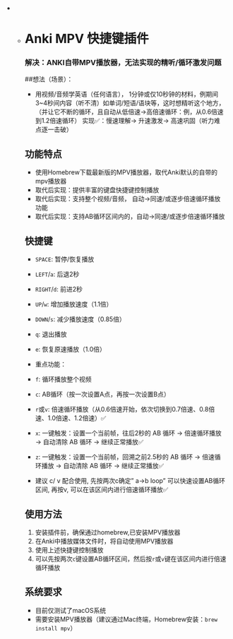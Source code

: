 - - # Anki MPV 快捷键插件

    ### 解决：ANKI自带MPV播放器，无法实现的精听/循环激发问题

    ##想法（场景）：
    - 用视频/音频学英语（任何语言）， 1分钟或仅10秒钟的材料，例期间3~4秒间内容（听不清）如单词/短语/语块等，这时想精听这个地方，（并让它不断的循环，且自动从低倍速→高倍速循环：例，从0.6倍速到1.2倍速循环） 实现✅：慢速理解→ 升速激发→ 高速巩固（听力难点逐一击破）

    ## 功能特点

    - 使用Homebrew下载最新版的MPV播放器，取代Anki默认的自带的mpv播放器
    - 取代后实现：提供丰富的键盘快捷键控制播放
    - 取代后实现：支持整个视频/音频， 自动→同速/或逐步倍速循环播放功能
    - 取代后实现：支持AB循环区间内的，自动→同速/或逐步倍速循环播放

    ## 快捷键

    - `SPACE`: 暂停/恢复播放
    - `LEFT`/`a`: 后退2秒
    - `RIGHT`/`d`: 前进2秒
    - `UP`/`w`: 增加播放速度（1.1倍）
    - `DOWN`/`s`: 减少播放速度（0.85倍）
    - `q`: 退出播放
    - `e`: 恢复原速播放（1.0倍）

    - 重点功能：
    - `f`: 循环播放整个视频
    - `c`: AB循环（按一次设置A点，再按一次设置B点）
    - `r`或`v`: 倍速循环播放（从0.6倍速开始，依次切换到0.7倍速、0.8倍速、1.0倍速、1.2倍速）✅
    - `x`: 一键触发：设置一个当前帧，往后2秒的 AB 循环 → 倍速循环播放 → 自动清除 AB 循环 → 继续正常播放✅
    - `z`: 一键触发：设置一个当前帧，回溯之前2.5秒的 AB 循环 → 倍速循环播放 → 自动清除 AB 循环 → 继续正常播放✅

    -  建议 c/ v 配合使用, 先按两次c确定” a→b loop” 可以快速设置AB循环区间, 再按v, 可以在该区间内进行倍速循环播放✅

    ## 使用方法

    1. 安装插件前，确保通过homebrew,已安装MPV播放器
    2. 在Anki中播放媒体文件时，将自动使用MPV播放器
    3. 使用上述快捷键控制播放
    4. 可以先按两次`c`键设置AB循环区间，然后按`r`或`v`键在该区间内进行倍速循环播放

    ## 系统要求

    - 目前仅测试了macOS系统
    - 需要安装MPV播放器（建议通过Mac终端，Homebrew安装：`brew install mpv`）
